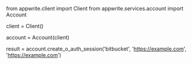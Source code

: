 from appwrite.client import Client
from appwrite.services.account import Account

client = Client()

account = Account(client)

result = account.create_o_auth_session('bitbucket', 'https://example.com', 'https://example.com')
